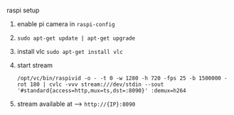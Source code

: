 raspi setup

1. enable pi camera in ``` raspi-config ```
2. ``` sudo apt-get update | apt-get upgrade ```
3. install vlc ``` sudo apt-get install vlc ```
4. start stream

    ``` /opt/vc/bin/raspivid -o - -t 0 -w 1280 -h 720 -fps 25 -b 1500000 -rot 180 | cvlc -vvv stream:///dev/stdin --sout '#standard{access=http,mux=ts,dst=:8090}' :demux=h264 ```
    
5. stream available at --> ``` http://{IP}:8090 ```

